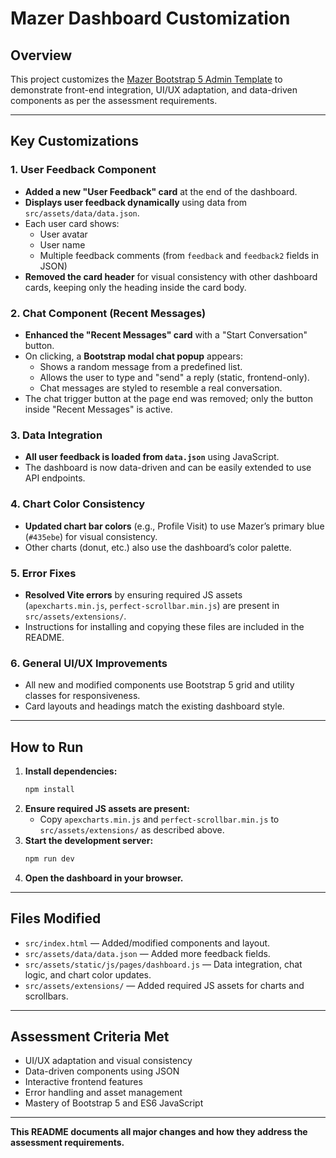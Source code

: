 # Mazer Dashboard Customization

## Overview
This project customizes the [Mazer Bootstrap 5 Admin Template](https://github.com/zuramai/mazer) to demonstrate front-end integration, UI/UX adaptation, and data-driven components as per the assessment requirements.

---

## Key Customizations

### 1. **User Feedback Component**
- **Added a new "User Feedback" card** at the end of the dashboard.
- **Displays user feedback dynamically** using data from `src/assets/data/data.json`.
- Each user card shows:
  - User avatar
  - User name
  - Multiple feedback comments (from `feedback` and `feedback2` fields in JSON)
- **Removed the card header** for visual consistency with other dashboard cards, keeping only the heading inside the card body.

### 2. **Chat Component (Recent Messages)**
- **Enhanced the "Recent Messages" card** with a "Start Conversation" button.
- On clicking, a **Bootstrap modal chat popup** appears:
  - Shows a random message from a predefined list.
  - Allows the user to type and "send" a reply (static, frontend-only).
  - Chat messages are styled to resemble a real conversation.
- The chat trigger button at the page end was removed; only the button inside "Recent Messages" is active.

### 3. **Data Integration**
- **All user feedback is loaded from `data.json`** using JavaScript.
- The dashboard is now data-driven and can be easily extended to use API endpoints.

### 4. **Chart Color Consistency**
- **Updated chart bar colors** (e.g., Profile Visit) to use Mazer’s primary blue (`#435ebe`) for visual consistency.
- Other charts (donut, etc.) also use the dashboard’s color palette.

### 5. **Error Fixes**
- **Resolved Vite errors** by ensuring required JS assets (`apexcharts.min.js`, `perfect-scrollbar.min.js`) are present in `src/assets/extensions/`.
- Instructions for installing and copying these files are included in the README.

### 6. **General UI/UX Improvements**
- All new and modified components use Bootstrap 5 grid and utility classes for responsiveness.
- Card layouts and headings match the existing dashboard style.

---

## How to Run

1. **Install dependencies:**
   ```sh
   npm install
   ```
2. **Ensure required JS assets are present:**
   - Copy `apexcharts.min.js` and `perfect-scrollbar.min.js` to `src/assets/extensions/` as described above.
3. **Start the development server:**
   ```sh
   npm run dev
   ```
4. **Open the dashboard in your browser.**

---

## Files Modified

- `src/index.html` — Added/modified components and layout.
- `src/assets/data/data.json` — Added more feedback fields.
- `src/assets/static/js/pages/dashboard.js` — Data integration, chat logic, and chart color updates.
- `src/assets/extensions/` — Added required JS assets for charts and scrollbars.

---

## Assessment Criteria Met

- UI/UX adaptation and visual consistency
- Data-driven components using JSON
- Interactive frontend features
- Error handling and asset management
- Mastery of Bootstrap 5 and ES6 JavaScript

---

**This README documents all major changes and how they address the assessment requirements.**
